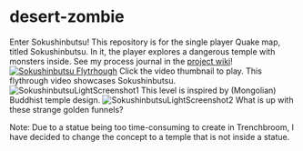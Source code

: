 # desert-zombie
Enter Sokushinbutsu!
This repository is for the single player Quake map, titled Sokushinbutsu. In it, the player explores a dangerous temple with monsters inside. See my process journal in the [project wiki](https://github.com/fatjosephina/desert-zombie/wiki)!
[![Sokushinbutsu Flytrhough](https://user-images.githubusercontent.com/55261891/102576385-00b73200-40bb-11eb-9a1f-ab32c3fbc01f.png)](https://youtu.be/KLev6HpDAEA)
Click the video thumbnail to play.
This flythrough video showcases Sokushinbutsu.
![SokushinbutsuLightScreenshot1](https://user-images.githubusercontent.com/55261891/102058109-a7968800-3db4-11eb-8964-c7cd41824a70.png)
This level is inspired by (Mongolian) Buddhist temple design.
![SokushinbutsuLightScreenshot2](https://user-images.githubusercontent.com/55261891/102058119-aa917880-3db4-11eb-9923-891966decca6.png)
What is up with these strange golden funnels?

Note: Due to a statue being too time-consuming to create in Trenchbroom, I have decided to change the concept to a temple that is not inside a statue.
